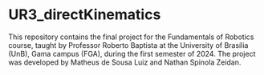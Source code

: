 # UR3_directKinematics
This repository contains the final project for the Fundamentals of Robotics course, taught by Professor Roberto Baptista at the University of Brasília (UnB), Gama campus (FGA), during the first semester of 2024. The project was developed by Matheus de Sousa Luiz and Nathan Spinola Zeidan. 
